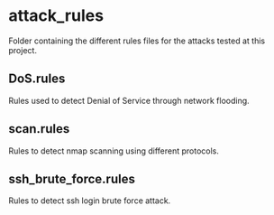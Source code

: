 # attack_rules

Folder containing the different rules files for the attacks tested at this project.

## DoS.rules

Rules used to detect Denial of Service through network flooding.

## scan.rules

Rules to detect nmap scanning using different protocols.

## ssh_brute_force.rules

Rules to detect ssh login brute force attack.
